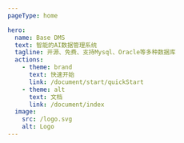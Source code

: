 ```yaml
---
pageType: home

hero:
  name: Base DMS
  text: 智能的AI数据管理系统
  tagline: 开源、免费、支持Mysql、Oracle等多种数据库
  actions:
    - theme: brand
      text: 快速开始
      link: /document/start/quickStart
    - theme: alt
      text: 文档
      link: /document/index
  image:
    src: /logo.svg
    alt: Logo
---
```

